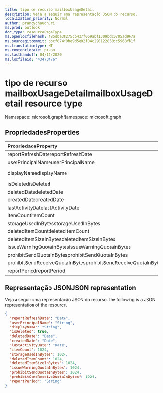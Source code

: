 ```yaml
---
title: tipo de recurso mailboxUsageDetail
description: Veja a seguir uma representação JSON do recurso.
localization_priority: Normal
author: pranoychaudhuri
ms.prod: outlook
doc_type: resourcePageType
ms.openlocfilehash: 485dba38275cb437f069abf1309bdc0705ad967a
ms.sourcegitcommit: bbcf074f0be9d5e02f84c290122850cc5968fb1f
ms.translationtype: MT
ms.contentlocale: pt-BR
ms.lasthandoff: 04/14/2020
ms.locfileid: "43473476"
---
```

# <a name="mailboxusagedetail-resource-type"></a><span data-ttu-id="3a7ea-103">tipo de recurso mailboxUsageDetail</span><span class="sxs-lookup"><span data-stu-id="3a7ea-103">mailboxUsageDetail resource type</span></span>

<span data-ttu-id="3a7ea-104">Namespace: microsoft.graph</span><span class="sxs-lookup"><span data-stu-id="3a7ea-104">Namespace: microsoft.graph</span></span>

## <a name="properties"></a><span data-ttu-id="3a7ea-105">Propriedades</span><span class="sxs-lookup"><span data-stu-id="3a7ea-105">Properties</span></span>

| <span data-ttu-id="3a7ea-106">Propriedade</span><span class="sxs-lookup"><span data-stu-id="3a7ea-106">Property</span></span>                        | <span data-ttu-id="3a7ea-107">Tipo</span><span class="sxs-lookup"><span data-stu-id="3a7ea-107">Type</span></span>    |
| :------------------------------ | :------ |
| <span data-ttu-id="3a7ea-108">reportRefreshDate</span><span class="sxs-lookup"><span data-stu-id="3a7ea-108">reportRefreshDate</span></span>               | <span data-ttu-id="3a7ea-109">Data</span><span class="sxs-lookup"><span data-stu-id="3a7ea-109">Date</span></span>    |
| <span data-ttu-id="3a7ea-110">userPrincipalName</span><span class="sxs-lookup"><span data-stu-id="3a7ea-110">userPrincipalName</span></span>               | <span data-ttu-id="3a7ea-111">String</span><span class="sxs-lookup"><span data-stu-id="3a7ea-111">String</span></span>  |
| <span data-ttu-id="3a7ea-112">displayName</span><span class="sxs-lookup"><span data-stu-id="3a7ea-112">displayName</span></span>                     | <span data-ttu-id="3a7ea-113">Cadeia de caracteres</span><span class="sxs-lookup"><span data-stu-id="3a7ea-113">String</span></span>  |
| <span data-ttu-id="3a7ea-114">isDeleted</span><span class="sxs-lookup"><span data-stu-id="3a7ea-114">isDeleted</span></span>                       | <span data-ttu-id="3a7ea-115">Booliano</span><span class="sxs-lookup"><span data-stu-id="3a7ea-115">Boolean</span></span> |
| <span data-ttu-id="3a7ea-116">deletedDate</span><span class="sxs-lookup"><span data-stu-id="3a7ea-116">deletedDate</span></span>                     | <span data-ttu-id="3a7ea-117">Data</span><span class="sxs-lookup"><span data-stu-id="3a7ea-117">Date</span></span>    |
| <span data-ttu-id="3a7ea-118">createdDate</span><span class="sxs-lookup"><span data-stu-id="3a7ea-118">createdDate</span></span>                     | <span data-ttu-id="3a7ea-119">Data</span><span class="sxs-lookup"><span data-stu-id="3a7ea-119">Date</span></span>    |
| <span data-ttu-id="3a7ea-120">lastActivityDate</span><span class="sxs-lookup"><span data-stu-id="3a7ea-120">lastActivityDate</span></span>                | <span data-ttu-id="3a7ea-121">Data</span><span class="sxs-lookup"><span data-stu-id="3a7ea-121">Date</span></span>    |
| <span data-ttu-id="3a7ea-122">itemCount</span><span class="sxs-lookup"><span data-stu-id="3a7ea-122">itemCount</span></span>                       | <span data-ttu-id="3a7ea-123">Int64</span><span class="sxs-lookup"><span data-stu-id="3a7ea-123">Int64</span></span>   |
| <span data-ttu-id="3a7ea-124">storageUsedInBytes</span><span class="sxs-lookup"><span data-stu-id="3a7ea-124">storageUsedInBytes</span></span>              | <span data-ttu-id="3a7ea-125">Int64</span><span class="sxs-lookup"><span data-stu-id="3a7ea-125">Int64</span></span>   |
| <span data-ttu-id="3a7ea-126">deletedItemCount</span><span class="sxs-lookup"><span data-stu-id="3a7ea-126">deletedItemCount</span></span>                | <span data-ttu-id="3a7ea-127">Int64</span><span class="sxs-lookup"><span data-stu-id="3a7ea-127">Int64</span></span>   |
| <span data-ttu-id="3a7ea-128">deletedItemSizeInBytes</span><span class="sxs-lookup"><span data-stu-id="3a7ea-128">deletedItemSizeInBytes</span></span>          | <span data-ttu-id="3a7ea-129">Int64</span><span class="sxs-lookup"><span data-stu-id="3a7ea-129">Int64</span></span>   |
| <span data-ttu-id="3a7ea-130">issueWarningQuotaInBytes</span><span class="sxs-lookup"><span data-stu-id="3a7ea-130">issueWarningQuotaInBytes</span></span>        | <span data-ttu-id="3a7ea-131">Int64</span><span class="sxs-lookup"><span data-stu-id="3a7ea-131">Int64</span></span>   |
| <span data-ttu-id="3a7ea-132">prohibitSendQuotaInBytes</span><span class="sxs-lookup"><span data-stu-id="3a7ea-132">prohibitSendQuotaInBytes</span></span>        | <span data-ttu-id="3a7ea-133">Int64</span><span class="sxs-lookup"><span data-stu-id="3a7ea-133">Int64</span></span>   |
| <span data-ttu-id="3a7ea-134">prohibitSendReceiveQuotaInBytes</span><span class="sxs-lookup"><span data-stu-id="3a7ea-134">prohibitSendReceiveQuotaInBytes</span></span> | <span data-ttu-id="3a7ea-135">Int64</span><span class="sxs-lookup"><span data-stu-id="3a7ea-135">Int64</span></span>   |
| <span data-ttu-id="3a7ea-136">reportPeriod</span><span class="sxs-lookup"><span data-stu-id="3a7ea-136">reportPeriod</span></span>                    | <span data-ttu-id="3a7ea-137">String</span><span class="sxs-lookup"><span data-stu-id="3a7ea-137">String</span></span>  |

## <a name="json-representation"></a><span data-ttu-id="3a7ea-138">Representação JSON</span><span class="sxs-lookup"><span data-stu-id="3a7ea-138">JSON representation</span></span>

<span data-ttu-id="3a7ea-139">Veja a seguir uma representação JSON do recurso.</span><span class="sxs-lookup"><span data-stu-id="3a7ea-139">The following is a JSON representation of the resource.</span></span>

<!-- {
  "blockType": "resource",
  "@odata.type": "microsoft.graph.mailboxUsageDetail"
} -->

```json
{
  "reportRefreshDate": "Date", 
  "userPrincipalName": "String", 
  "displayName": "String", 
  "isDeleted": true, 
  "deletedDate": "Date", 
  "createdDate": "Date", 
  "lastActivityDate": "Date", 
  "itemCount": 1024, 
  "storageUsedInBytes": 1024, 
  "deletedItemCount": 1024,
  "deletedItemSizeInBytes": 1024, 
  "issueWarningQuotaInBytes": 1024, 
  "prohibitSendQuotaInBytes": 1024, 
  "prohibitSendReceiveQuotaInBytes": 1024, 
  "reportPeriod": "String"
}
```
